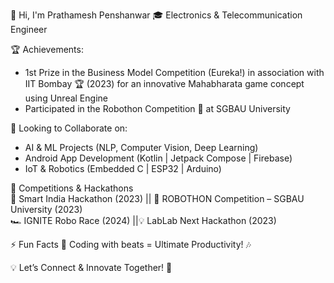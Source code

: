  👋 Hi, I'm Prathamesh Penshanwar
 🎓 Electronics & Telecommunication Engineer
  
  🏆 Achievements:
   - 1st Prize in the Business Model Competition (Eureka!) in association with IIT Bombay 🏆 (2023) for an innovative Mahabharata game concept using Unreal Engine
   - Participated in the Robothon Competition 🤖 at SGBAU University

  🤝 Looking to Collaborate on:
   -  AI & ML Projects (NLP, Computer Vision, Deep Learning)
   -  Android App Development (Kotlin | Jetpack Compose | Firebase)
   -  IoT & Robotics (Embedded C | ESP32 | Arduino)

  🚀 Competitions & Hackathons  
  🏅 Smart India Hackathon (2023) || 🤖 ROBOTHON Competition – SGBAU University (2023)  
  🏎️ IGNITE Robo Race (2024) ||💡 LabLab Next Hackathon (2023)

  ⚡ Fun Facts
  🎵 Coding with beats = Ultimate Productivity! 🎶
  
  💡 Let’s Connect & Innovate Together! 🌟

<!---
PRATHAM777P/PRATHAM777P is a ✨ special ✨ repository because its `README.md` (this file) appears on your GitHub profile.
You can click the Preview link to take a look at your changes.
--->


